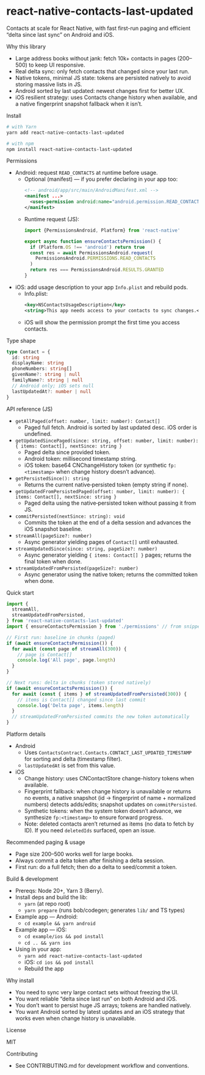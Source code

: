 # react-native-contacts-last-updated

Contacts at scale for React Native, with fast first-run paging and efficient “delta since last sync” on Android and iOS.

Why this library

- Large address books without jank: fetch 10k+ contacts in pages (200–500) to keep UI responsive.
- Real delta sync: only fetch contacts that changed since your last run.
- Native tokens, minimal JS state: tokens are persisted natively to avoid storing massive lists in JS.
- Android sorted by last updated: newest changes first for better UX.
- iOS resilient strategy: uses Contacts change history when available, and a native fingerprint snapshot fallback when it isn’t.

Install

```sh
# with Yarn
yarn add react-native-contacts-last-updated

# with npm
npm install react-native-contacts-last-updated
```

Permissions

- Android: request `READ_CONTACTS` at runtime before usage.
  - Optional (manifest) — if you prefer declaring in your app too:
    ```xml
    <!-- android/app/src/main/AndroidManifest.xml -->
    <manifest ...>
      <uses-permission android:name="android.permission.READ_CONTACTS" />
    </manifest>
    ```
  - Runtime request (JS):
    ```ts
    import {PermissionsAndroid, Platform} from 'react-native'

    export async function ensureContactsPermission() {
      if (Platform.OS !== 'android') return true
      const res = await PermissionsAndroid.request(
        PermissionsAndroid.PERMISSIONS.READ_CONTACTS
      )
      return res === PermissionsAndroid.RESULTS.GRANTED
    }
    ```
- iOS: add usage description to your app `Info.plist` and rebuild pods.
  - Info.plist:
    ```xml
    <key>NSContactsUsageDescription</key>
    <string>This app needs access to your contacts to sync changes.</string>
    ```
  - iOS will show the permission prompt the first time you access contacts.

Type shape

```ts
type Contact = {
  id: string
  displayName: string
  phoneNumbers: string[]
  givenName?: string | null
  familyName?: string | null
  // Android only; iOS sets null
  lastUpdatedAt?: number | null
}
```

API reference (JS)

- `getAllPaged(offset: number, limit: number): Contact[]`
  - Paged full fetch. Android is sorted by last updated desc. iOS order is undefined.
- `getUpdatedSincePaged(since: string, offset: number, limit: number): { items: Contact[], nextSince: string }`
  - Paged delta since provided token.
  - Android token: millisecond timestamp string.
  - iOS token: base64 CNChangeHistory token (or synthetic `fp:<timestamp>` when change history doesn’t advance).
- `getPersistedSince(): string`
  - Returns the current native‑persisted token (empty string if none).
- `getUpdatedFromPersistedPaged(offset: number, limit: number): { items: Contact[], nextSince: string }`
  - Paged delta using the native‑persisted token without passing it from JS.
- `commitPersisted(nextSince: string): void`
  - Commits the token at the end of a delta session and advances the iOS snapshot baseline.
- `streamAll(pageSize?: number)`
  - Async generator yielding pages of `Contact[]` until exhausted.
- `streamUpdatedSince(since: string, pageSize?: number)`
  - Async generator yielding `{ items: Contact[] }` pages; returns the final token when done.
- `streamUpdatedFromPersisted(pageSize?: number)`
  - Async generator using the native token; returns the committed token when done.

Quick start

```ts
import {
  streamAll,
  streamUpdatedFromPersisted,
} from 'react-native-contacts-last-updated'
import { ensureContactsPermission } from './permissions' // from snippet above

// First run: baseline in chunks (paged)
if (await ensureContactsPermission()) {
  for await (const page of streamAll(300)) {
    // page is Contact[]
    console.log('All page', page.length)
  }
}

// Next runs: delta in chunks (token stored natively)
if (await ensureContactsPermission()) {
  for await (const { items } of streamUpdatedFromPersisted(300)) {
    // items is Contact[] changed since last commit
    console.log('Delta page', items.length)
  }
  // streamUpdatedFromPersisted commits the new token automatically
}
```

Platform details

- Android
  - Uses `ContactsContract.Contacts.CONTACT_LAST_UPDATED_TIMESTAMP` for sorting and delta (timestamp filter).
  - `lastUpdatedAt` is set from this value.
- iOS
  - Change history: uses CNContactStore change-history tokens when available.
  - Fingerprint fallback: when change history is unavailable or returns no events, a native snapshot (id → fingerprint of name + normalized numbers) detects adds/edits; snapshot updates on `commitPersisted`.
  - Synthetic tokens: when the system token doesn’t advance, we synthesize `fp:<timestamp>` to ensure forward progress.
  - Note: deleted contacts aren’t returned as items (no data to fetch by ID). If you need `deletedIds` surfaced, open an issue.

Recommended paging & usage

- Page size 200–500 works well for large books.
- Always commit a delta token after finishing a delta session.
- First run: do a full fetch; then do a delta to seed/commit a token.

Build & development

- Prereqs: Node 20+, Yarn 3 (Berry).
- Install deps and build the lib:
  - `yarn` (at repo root)
  - `yarn prepare` (runs bob/codegen; generates `lib/` and TS types)
- Example app — Android:
  - `cd example && yarn android`
- Example app — iOS:
  - `cd example/ios && pod install`
  - `cd .. && yarn ios`
- Using in your app:
  - `yarn add react-native-contacts-last-updated`
  - iOS: `cd ios && pod install`
  - Rebuild the app

Why install

- You need to sync very large contact sets without freezing the UI.
- You want reliable “delta since last run” on both Android and iOS.
- You don’t want to persist huge JS arrays; tokens are handled natively.
- You want Android sorted by latest updates and an iOS strategy that works even when change history is unavailable.

License

MIT

Contributing

- See CONTRIBUTING.md for development workflow and conventions.
